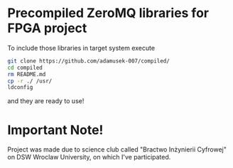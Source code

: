 # Precompiled ZeroMQ libraries for FPGA project
To include those libraries in target system execute
```bash
git clone https://github.com/adamusek-007/compiled/
cd compiled
rm README.md
cp -r ./ /usr/
ldconfig
```
and they are ready to use!

# Important Note!
Project was made due to science club called "Bractwo Inżynierii Cyfrowej" on DSW Wroclaw University, on which I've participated.
